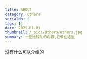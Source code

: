 ```yaml
---
title: ABOUT
category: Others
serialNo: 0
tags: []
date: 2025-01-01
thumbnail: /_pics/Others/others.jpg
summary: 一些比较乱的内容,记录在这里
---
```


没有什么可以介绍的
